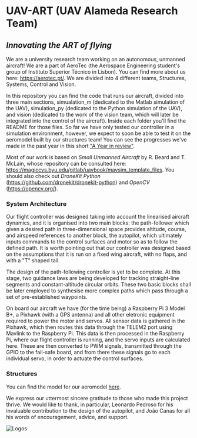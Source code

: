 # UAV-ART (UAV Alameda Research Team)
## *Innovating the ART of flying*

We are a university research team working on an autonomous, unmanned aircraft! We are a part of AeroTec (the Aerospace Engineering student's group of Instituto Superior Técnico in Lisbon). You can find more about us here: https://aerotec.pt/. We are divided into 4 different teams, Structures, Systems, Control and Vision.

In this repository you can find the code that runs our aircraft, divided into three main sections, simualation_m (dedicated to the Matlab simulation of the UAV), simulation_py (dedicated to the Python simulation of the UAV), and vision (dedicated to the work of the vision team, which will later be integrated into the control of the aircraft). Inside each folder you'll find the README for those files. So far we have only tested our controller in a simulation environment, however, we expect to soon be able to test it on the aeromodel built by our structures team! You can see the progresses we've made in the past year in this short ["A Year in review"](https://youtu.be/h7s87GzxMtY).

Most of our work is based on *Small Unmanned Aircraft* by R. Beard and T. McLain, whose repository can be consulted here: https://magiccvs.byu.edu/gitlab/uavbook/mavsim_template_files. You should also check out *DroneKit Python* (https://github.com/dronekit/dronekit-python) and *OpenCV* (https://opencv.org/).

### System Architecture
Our flight controller was designed taking into account the linearised aircraft dynamics, and it is organised into two main blocks: the path-follower which given a desired path in three-dimensional space provides altitude, course, and airspeed references to another block, the autopilot, which ultimately inputs commands to the control surfaces and motor so as to follow the defined path. It is worth pointing out that our controller was designed based on the assumptions that it is run on a fixed wing aircraft, with no flaps, and with a "T" shaped tail. 

The design of the path-following controller is yet to be complete. At this stage, two guidance laws are being developed for tracking straight-line segments and constant-altitude circular orbits. These two basic blocks shall be later employed to synthesise more complex paths which pass through a set of pre-established waypoints.

On board our aircraft we have (for the time being) a Raspberry Pi 3 Model B+, a Pixhawk (with a GPS antenna) and all other eletronic equipment required to power the motor and servos. All sensor data is gathered in the Pixhawk, which then routes this data through the TELEM2 port using Mavlink to the Raspberry Pi. This data is then processed in the Raspberry Pi, where our flight controller is running, and the servo inputs are calculated here. These are then converted to PWM signals, transmitted through the GPIO to the fail-safe board, and from there these signals go to each individual servo, in order to actuate the control surfaces. 

### Structures
You can find the model for our aeromodel [here](https://viewer.autodesk.com/id/dXJuOmFkc2sub2JqZWN0czpvcy5vYmplY3Q6YTM2MHZpZXdlci90NjM3MzkxNTg4NDM0NTcwNDc4Xzc3N2RkZjkwLWM5M2ItNGViOS05NDRlLTVlNTQ3OTU4ZjY5NC5jb2xsYWJvcmF0aW9u?sheetId=OWNjYjFlZGQtZDQ0MC00ZTVmLTg0MTEtYWRkYjlkNzQxZjdm).


We express our uttermost sincere gratitude to those who made this project thrive. We would like to thank, in particular, Leonardo Pedroso for his invaluable contribution to the design of the autopilot, and João Canas for all his words of encouragement, advice, and support.

![Logos](https://i.imgur.com/HNF4COq.png)



